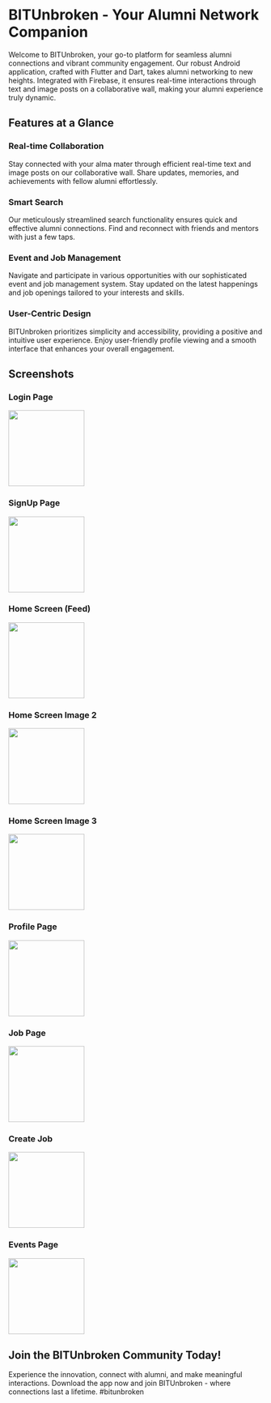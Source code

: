 # BITUnbroken - Your Alumni Network Companion

Welcome to BITUnbroken, your go-to platform for seamless alumni connections and vibrant community engagement. Our robust Android application, crafted with Flutter and Dart, takes alumni networking to new heights. Integrated with Firebase, it ensures real-time interactions through text and image posts on a collaborative wall, making your alumni experience truly dynamic.

## Features at a Glance

### Real-time Collaboration
Stay connected with your alma mater through efficient real-time text and image posts on our collaborative wall. Share updates, memories, and achievements with fellow alumni effortlessly.

### Smart Search
Our meticulously streamlined search functionality ensures quick and effective alumni connections. Find and reconnect with friends and mentors with just a few taps.

### Event and Job Management
Navigate and participate in various opportunities with our sophisticated event and job management system. Stay updated on the latest happenings and job openings tailored to your interests and skills.

### User-Centric Design
BITUnbroken prioritizes simplicity and accessibility, providing a positive and intuitive user experience. Enjoy user-friendly profile viewing and a smooth interface that enhances your overall engagement.

## Screenshots

### Login Page
<img src="https://github.com/ayushh7/BITUnbroken-master/assets/75851551/5ff7d5df-cfe7-4985-b5e6-4ac4f81cde9f" width="150" height="150">

### SignUp Page
<img src="https://github.com/ayushh7/BITUnbroken-master/assets/75851551/5ada1783-564f-4fe1-8c9f-798423d5d8f0" width="150" height="150">

### Home Screen (Feed)
<img src="https://github.com/ayushh7/BITUnbroken-master/assets/75851551/8043295b-462c-4d83-aaa4-5865e1b6783d" width="150" height="150">

### Home Screen Image 2
<img src="https://github.com/ayushh7/BITUnbroken-master/assets/75851551/51d374c3-2b72-4c72-8f88-5b0b9da4e402" width="150" height="150">

### Home Screen Image 3
<img src="https://github.com/ayushh7/BITUnbroken-master/assets/75851551/3b1d6d3c-bffe-4b09-bcec-73b59b9b9d12" width="150" height="150">

### Profile Page
<img src="https://github.com/ayushh7/BITUnbroken-master/assets/75851551/69a5c63f-0547-42ba-a316-d2959909fcb6" width="150" height="150">

### Job Page
<img src="https://github.com/ayushh7/BITUnbroken-master/assets/75851551/6cb5793b-ed54-4462-9794-1ebd5cf459f4" width="150" height="150">

### Create Job
<img src="https://github.com/ayushh7/BITUnbroken-master/assets/75851551/42b9ed2d-0636-4fb7-b4ee-e43b281871a1" width="150" height="150">

### Events Page
<img src="https://github.com/ayushh7/BITUnbroken-master/assets/75851551/4c7ce020-f5f8-4a96-9240-60402b71ab56" width="150" height="150">

## Join the BITUnbroken Community Today!

Experience the innovation, connect with alumni, and make meaningful interactions. Download the app now and join BITUnbroken - where connections last a lifetime. #bitunbroken
